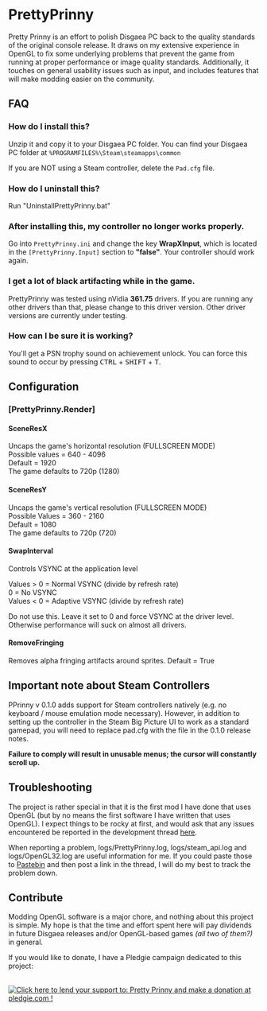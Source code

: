 # PrettyPrinny
Pretty Prinny is an effort to polish Disgaea PC back to the quality standards of the original console release. It draws on my extensive experience in OpenGL to fix some underlying problems that prevent the game from running at proper performance or image quality standards. Additionally, it touches on general usability issues such as input, and includes features that will make modding easier on the community.

## FAQ
### How do I install this?
Unzip it and copy it to your Disgaea PC folder. You can find your Disgaea PC folder at `%PROGRAMFILES%\Steam\steamapps\common`

If you are NOT using a Steam controller, delete the `Pad.cfg` file.

### How do I uninstall this?
Run "UninstallPrettyPrinny.bat"

### After installing this, my controller no longer works properly.
Go into `PrettyPrinny.ini` and change the key **WrapXInput**, which is located in the `[PrettyPrinny.Input]` section to **"false"**. Your controller should work again.

### I get a lot of black artifacting while in the game.
PrettyPrinny was tested using nVidia **361.75** drivers. If you are running any other drivers than that, please change to this driver version. Other driver versions are currently under testing.

### How can I be sure it is working?
You'll get a PSN trophy sound on achievement unlock. You can force this sound to occur by pressing  <kbd>CTRL</kbd> + <kbd>SHIFT</kbd> + <kbd>T</kbd>.


## Configuration
### [PrettyPrinny.Render]
#### SceneResX
Uncaps the game's horizontal resolution (FULLSCREEN MODE)  
Possible values = 640 - 4096  
Default = 1920  
The game defaults to 720p (1280)  

#### SceneResY
Uncaps the game's vertical resolution (FULLSCREEN MODE)  
Possible Values = 360 - 2160  
Default = 1080  
The game defaults to 720p (720)  

#### SwapInterval
Controls VSYNC at the application level

Values > 0 = Normal VSYNC (divide by refresh rate)  
0          = No VSYNC  
Values < 0 = Adaptive VSYNC (divide by refresh rate)

Do not use this. Leave it set to 0 and force VSYNC at the driver level. Otherwise performance will suck on almost all drivers.

#### RemoveFringing
Removes alpha fringing artifacts around sprites.
Default = True

## Important note about Steam Controllers
PPrinny v 0.1.0 adds support for Steam controllers natively (e.g. no keyboard / mouse emulation mode necessary). However, in addition to setting up the controller in the Steam Big Picture UI to work as a standard gamepad, you will need to replace pad.cfg with the file in the 0.1.0 release notes.

**Failure to comply will result in unusable menus; the cursor will constantly scroll up.**

## Troubleshooting
The project is rather special in that it is the first mod I have done that uses OpenGL (but by no means the first software I have written that uses OpenGL). I expect things to be rocky at first, and would ask that any issues encountered be reported in the development thread [here](http://steamcommunity.com/app/405900/discussions/4/412448792361194752/).

When reporting a problem, logs/PrettyPrinny.log, logs/steam_api.log and logs/OpenGL32.log are useful information for me. If you could paste those to [Pastebin](http://pastebin.com/) and then post a link in the thread, I will do my best to track the problem down.


## Contribute
Modding OpenGL software is a major chore, and nothing about this project is simple. My hope is that the time and effort spent here will pay dividends in future Disgaea releases and/or OpenGL-based games _(all two of them?)_ in general.

If you would like to donate, I have a Pledgie campaign dedicated to this project:

&nbsp;&nbsp;&nbsp;&nbsp;<a href='https://pledgie.com/campaigns/31259'><img alt='Click here to lend your support to: Pretty Prinny and make a donation at pledgie.com !' src='https://pledgie.com/campaigns/31259.png?skin_name=chrome' border='0' ></a>
